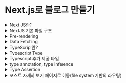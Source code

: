 # Next.js로 블로그 만들기

<details>
<summary>Next JS란?</summary>

### Next JS란?
- React의 SSR(Server Side Rendering)을 쉽게 구현할 수 있게 도와 주는 간단한 프레임워크이다.
- 리액트로 개발할 때 SPA(Single Page Application)을 이용하면 CSR(Client Side Rendering)을 하기 때문에 좋은 점도 있지만 단점도 있는데 그 부분이 바로 검색엔진 최적화(SEO) 부분이다.
- CSR을 하면 첫 페이지에서 빈 html을 가져와 js 파일을 해석하여 화면을 구성하기 때문에 포털 검색에 거의 노출 될 일이 없다.
- 하지만 Next.js에서는 Pre-Rendering을 통해 페이지를 미리 렌더링 하여 완성된 HTML을 가져오기 때문에 사용자와 검색 엔진 크롤러에게 바로 렌더링 된 페이지를 전달할 수 있게 된다.
- 리액트에서도 SSR을 지원하면서 이를 구현하기에 굉장히 복잡하기 때문에 Next.js를 통해 이 문제를 해결해주게 된다.

![Alt text](image.png)

#### Server Side Rendering
- 클라이언트 대신 서버에서 페이지를 준비하는 원리이다.
- 원래 리액트에서는 클라이언트 사이드 렌더링하기 때문에 서버에 영향을 미치지 않고, 서버에서 클라이언트로 응답해서 보낸 html도 거의 비어있다.
  - 이러한 방식은 서버에서 데이터를 가져올 때 지연 시간 발생으로 UX 측면에서 좋지 않을 수 있다.
  - 검색 엔진에 검색 시 웹크롤링이 동작할 때 내용을 제대로 가져와 읽을 수 없기에 검색엔진 최적화에 문제가 된다.
- Next.js에서는 서버 사이드 렌더링을 이용하므로 사용자와 검색 엔진 크롤러에게 바로 렌더링 된 페이지를 전달 할 수 있어서 검색엔진 최적화에 좋은 영향을 준다.

#### 설치 방법
```bash
# npm
npx create-next-app@latest

# yarn
yarn create next-app
```

</details>

<details>
<summary>NextJS 기본 파일 구조</summary>

### pages
- 이 폴더 안에 페이지들을 생성한다.
- index.tsx가 처음 "/" 페이지로 된다.
- _app.tsx는 공통되는 레이아웃을 작성한다. 모든 페이지에 공통으로 들어가는 걸 넣어주려면 여기에 넣어주면 된다.
  - url을 통해 특정 페이지에 진입하기 전 통과하는 인터셉터 페이지이다.
- 만약 about이라는 페이지를 만들 경우 pages 폴더 안에 about.tsx를 생성해주면 된다.

### public
- 이미지 같은 정적(static) 에셋들을 보관한다.

### styles
- 말 그대로 스타일링을 처리해주는 폴더이다.
- 모듈(module) css는 컴포넌트 종속적으로 스타일링하기 위한 것이며, 확장자 앞에 module을 붙여줘야 한다.

### next.config.js
- NextJS는 웹팩을 기본 번들러로 사용한다.
- 그래서 웹팩에 관한 설정들을 이 파일에서 해줄 수 있다.
</details>

<details>
<summary>Pre-rendering</summary>

### NextJS는
- 모든 페이지를 pre-rendering한다. 
- 이 pre-rendering한다는 의미는 모든 페이지를 위한 HTML을 Client 사이드에서 자바스크립트로 처리하기 전 사전에 생성한다는 것이다.
- 이렇게 하기 때문에 SEO 검색엔진 최적화가 좋아진다.

#### Pre-render 테스트
1. [자바스크립트 Disable](https://developer.chrome.com/docs/devtools/javascript/disable)
2. [보통 React 사이트 들어가기](https://create-react-app.examples.vercel.com/)
3. [NextJS 사이트 들어가기](https://next-learn-starter.vercel.app/)

![Alt text](image-1.png)
![Alt text](image-2.png)
</details>

<details>
<summary>Data Fetching</summary>

### NextJS에서 데이터를 가져오는 방법
- NextJS에서 데이터를 가져오는 방법은 여러가지가 있는데 애플리케이션의 사용 용도에 따라 다른 방법을 사용해야 한다.
- 보통 리액트에서는 데이터를 가져올 때 useEffect안에서 가져온다. 
- 하지만 NextJS에서는 다른 방법을 사용해서 가져오는데 하나씩 살펴보면
  - getStaticProps : Static Generation으로 빌드(build)할 때 데이터를 불러온다.(미리 만들어준다.)
  - getStaticPaths : Static Generation으로 데이터를 기반하여 pre-render 시 특정한 동적 라우팅을 구현한다.(pages/post/[id].js)
  - getServerSideProps : Server Side Rendering으로 요청이 있을 때 데이터를 불러온다.

#### getStaticProps
```typescript
export async function getStaticProps(context) {
  return {
    props: {}, // will be passed to the page component as props
  }
}
```

- getStaticProps 함수를 async로 export하면, getStaticProps에서 리턴되는 props를 가지고 페이지를 pre-render한다.
- build time에 페이지를 렌더링 한다.

```typescript
function Blog({posts}) {
  return (
    <ul>
      {posts.map((post) => (
        <li>{post.title}</li>
      ))}
    </ul>
  )
};

export async function getStaticProps() {
  const res = await fetch('https://.../posts')
  const posts = await res.json()

  return {
    props: {
      posts,
    }
  }
}
```

##### getStaticProps를 사용해야 할 때 
- 페이지를 렌더링하는 데 필요한 데이터는 사용자의 요청보다 먼저 build 시간에 필요한 데이터를 가져올 때
- 데이터는 Headless CMS에서 데이터를 가져올 때
- 데이터를 공개적으로 캐시할 수 있을 때(사용자별 X)
- 페이지는 미리 렌더링되어야 하고(SEO의 경우) 매우 빨라야할 때(getStaticProps는 성능을 위해 CDN에서 캐시할 수 있는 HTML 및 JSON 파일을 생성한다.)

#### getStaticPaths
```typescript
export async function getStaticPaths() {
  return {
    paths: [
      {params: { ... }}
    ],
    fallback: true // false or 'blocking'
  }
}
```
- 동적 라우팅이 필요할 때 getStaticPaths로 경로 리스트를 정의하고, HTML에 build 시간에 렌더된다.
- NextJS는 pre-render에서 정적으로 getStaticPaths에서 호출하는 경로들을 가져온다.

<br/>

- paths
  - 어떠한 경로가 pre-render될지를 결정한다.
  - 만약 pages/posts/[id].js 이라는 이름의 동적 라우팅을 사용하는 페이지가 있다면 아래와 같이 된다.
  - 빌드하는 동안 /posts/1과 /posts/2를 생성하게 된다.
```typescript
return {
  paths: [
    { params: { id: '1' } },
    { params: { id: '2' } },
  ],
  fallback: ...
}
```

<br/>

- params
  - 페이지 이름이 pages/posts/[postId]/[commentId]라면, params은 postId와 commentId이다.
  - 만약 페이지 이름이 pages/[...slug]와 같이 모든 경로를 사용한다면, params는 slug가 담긴 배열이어야 한다.
  - ['postId', 'commentId']

<br/>

- fallback 
  - false라면 getStaticPaths로 리턴되지 않는 것은 모두 404페이지가 뜬다.
  - true라면 getStaticPaths로 리턴되지 않는 것은 404로 뜨지 않고, fallback 페이지가 뜨게 된다.
```typescript
if (router.isFallback) {
  return <div>Loading...</div>
}
```
```typescript
// pages/posts/[id].js

function Post({ post }) {
  // Rendering post...

}

// This function gets called at build time
export async function getStaticPaths() {
  const res = await('https://.../posts')
  const posts = await res.json()

  // Get the paths we want to pre-render based on posts
  const paths = posts.map((post) => ({
    params: { id: post.id },
  }))

  // We'll pre-render only these paths at build time.
  // { fallback: false } means other routes should 404
  return { paths, fallback: false }
};

// This also gets called at build time
export async function getStaticProps({ params }) {
  // params contains the post 'id'.
  // If the route is like /posts/1, then params.id is 1
  const res = await fetch(`https://.../posts/${params.id}`)
  const post = await res.json()

  // Pass post data to the page via props
  return { props: { post } }
}

export default Post
```

#### getServerSideProps
```typescript
export async function getServerSideProps(context) {
  return {
    props: {}, // will be passed to the page component as props
  }
}
```
- getSErverSideProps 함수를 async로 export 하면, Next는 각 요청마다 리턴되는 데이터를 getServerSideProps로 pre-render한다.

```typescript
function Page({ data }) {
  // Render data...
}

// This gets called on every request
export async function getServerSideProps() {
  // Fetch data from external API
  const res = await fetch('https://.../data')
  const data = await res.json()

  // Pass data to the page via props
  return { props: { data } }
}

export default Page
```

##### getServerSideProps를 사용해야 할 때
- 요청할 때 데이터를 가져와야하는 페이지를 미리 렌더해야 할 때 사용한다.
- 서버가 모든 요청에 대한 결과를 개선하고, 추가 구성없이 CDN에 의해 결과를 캐시할 수 없기 때문에 첫번째 바이트까지의 시간은 getStaticProps보다 느리다.
</details>

<details>
<summary>TypeScript란?</summary>

### TypeScript가 나오게 된 배경
- JavaScript는 원래 클라이언트 측 언어로 도입되었다. 그런데 Node.js의 개발로 인해 Javascript를 클라이언트 측 뿐 아닌 서버 측 기술로도 활용되게 만들었다.
- 그러나 Javascript 코드가 커질수록 소스 코드가 더 복잡해져서 코드를 유지 관리하고 재사용하기가 어려워졌다.
- 더욱이 Type 검사 및 컴파일 시 오류 검사의 기능을 수용하지 못하기 때문에 Javascript가 본격적인 서버 측 기술로 엔터프라이즈 수준에서 성공하지 못한다.
- 이 간극을 매우기 위해 Typescript가 제시되었다.

### TypeScript란?
- 타입스크립트는 자바스크립트에 타입을 부여한 언어이다.
- 자바스크립트의 확장된 언어라고 볼 수 있다.
- 타입스크립트는 자바스크립트와 달리 브라우저에서 실행하려면 파일을 한번 변환해주어야 한다.
- 이 변환 과정을 우리는 컴파일(compile)이라고 부른다.

### Type System
- 개발 환경에서 에러 잡는 것을 도와준다.
- type annotations를 사용해서 코드를 분석할 수 있다.
- 오직 개발 환경에서만 활성화 된다.
- 타입 스크립트와 성능 향상과는 관계가 없다.

### TypeScript 사용하는 이유?
- TypeScript는 JavaScript 코드를 단순화하여 더 쉽게 읽고 디버그할 수 있도록 한다.
- TypeScript는 오픈 소스이다.
- TypeScript는 정책 검사와 같은 JavaScript IDE 및 사례를 위한 매우 생산적인 개발 도구를 제공한다.
- TypeScript를 사용하면 코드를 더 쉽게 읽고 이해할 수 있다.
- TypeScript를 사용하면 일반 JavaScript보다 크게 개선할 수 있다.
- TypeScript는 ES6(ECMAScript 6)의 모든 이점과 더 많은 생산성을 제공한다.
- TypeScript는 코드 유형 검사를 통해 JavaScript를 작성할 때 개발자가 일반적으로 겪는 고통스러운 버그를 피하는 데 도움이 될 수 있다.

</details>

<details>
<summary>Typescript Type</summary>

### Typescript Type
- In Typescript, a type is a convenient way to refer to the different properties and functions that a value has.
- 타입이란, 그 value가 가지고 있는 프로퍼티나 함수를 추론할 수 있는 방법이다.
- TypeScript는 JavaScript에서 기본으로 제공하는 기본 제공 유형(built-in types)을 상속한다.
- TypeScript 유형은 다음과 같이 분류된다.
  - Primitive Types
  - Object Types

#### Primitive Types
- string : 문자열
- number : 숫자 값
- boolean : true와 false
- null : 하나의 값을 가진다 - null
- undefined : 하나의 값을 가진다 - undefined(초기화되지 않은 변수의 기본값)
- symbol : 고유한 상수 값을 나타냄

#### Object Types
- function : 함수
- array : 배열
- classes : 클래스
- object : 객체
</details>

<details>
<summary>Typescript 추가 제공 타입</summary>

### 추가 제공 타입
#### Any
  - 애플리케이션을 만들 때 잘 알지 못하는 타입을 표현해야 할 수가 있다. 
  - 이 값들은 사용자로부터 받은 데이터나 서드 파티 라이브러리 같은 동적인 컨텐츠에서 올 수도 있다. 
  - 이 경우 타입 검사를 하지 않고, 
  - 그 값들이 컴파일 시간에 검사를 토오가하길 원한다. 
  - 이를 위해 any 타입을 사용할 수 있다.
  - 하지만 이 타입을 최대한 쓰지 않는 것이 좋다.
  - 그래서 noImplicitAny라는 옵션을 주면 any를 썻을 때 오류가 나오게 할 수 있다. 
```typescript
let something: any = "Hello World!";
something = 23;
something = true;

let arr: any[] = ["John", 212, true];
arr.push("Smith");
console.log(arr); // Output : ['John', 212, true, 'Smith']
```

<br/>

#### Union
  - Typescript를 사용하면 변수 또는 함수 매개변수에 대해 둘 이사으이 데이터 유형을 사용할 수 있다.
  - 이것을 유니온타입이라고 한다.
```typescript
let code: (string | number);
code = 123; // ok
code = "ABC" // ok
code = false; //Compiler Error
```

<br/>

#### Tuple
  - TypeScript에서는 배열 타입을 보다 특수한 형태로 사용할 수 있는 tuple 타입을 지원한다.
  - tupe에 명시적으로 지정된 형식에 따라 아이템 순서를 설정해야 되며, 추가되는 아이템 또한 tuple에 명시된 타입만 사용 가능하다.
```typescript
var employee: [number, string] = [1, "Steve"];
var person: [number, string, boolean] = [1, "Steve", true];

var user: [number, string, boolean, number, string]; // declare tuple variable
user = [1, "Steve", true, 20, "Admin"] // initialize tuple variable

// 배열 Tuple
var employee: [number, string][];
employee = [[1, "Steve"], [2, "Bill"]]

// Tuple에 요소 추가
var employee: [number, string] = [1, "Steve"]
employee.push(2, "Bill");
console.log(employee); // Output: [1, 'Steve', 2, 'Bill']

// 에러가 나는 경우
employee.push(true);
```

<br/>

#### Enum
  - enum은 enumerated type(열거형)을 의미한다.
  - enum은 값들의 집합을 명명하고 이를 사용하도록 만든다.
  - 여기서는 PrintMedia라 불리는 집합을 기억하기 어려운 숫자 대신 친숙한 이름으로 사용하기 위해 enum을 활용할 수 있다.
  - 열거된 각 PrintMedia는 별도의 값이 설정되지 않은 경우 기본적으로 0부터 시작한다.
```typescript
enum PrintMedia {
  Newspaper,  // 0
  Newsletter, // 1
  Magazine,   // 2
  Book        // 3
}
```
- 아래 코드에서 mediaType 변수에 할당된 값은 3이다. 설정된 PrintMedia 열거형 데이터의 Book의 값이 숫자 3이기 때문이다.
```typescript
let mediaType: number = PrintMedia.Book // 3
```

- enum에 설정된 아이템에 값을 할당할 수도 있다. 값이 할당되지 않은 아이템은 이전 아이템의 값에 +1된 값이 설정된다.
```typescript
enum PrintMedia {
  Newspaper = 1,
  Newsletter = 30, 
  Magazine = 45,    
  Book // 45 + 1        
}
```

- enum 타입의 편리한 기능으로 숫자 값을 통해 enum 값의 멤버 이름을 도출할 수 있다.
```typescript
let type: string = PrintMedia[45] // 'Magazine'
```

- 또한 어떠한 언어 코드를 정의하는 코드를 작성할 때 언어의 집합을 만들 때도 enum을 사용할 수 있다.
```typescript
export enum LanguageCode {
  korean = 'ko',
  english = 'en',
  japanese = 'ja',
  chinese = 'zh',
  spanish = 'es',
}

const code: LanguageCode = LanguageCode.english
```
- 이렇게 enum을 이용해서 언어 집합을 만들어주면 어떠한 코드가 어떠한 나라의 언어 코드가 무엇인지 알지 못해도 쉽게 코드를 작성해줄 수 있고 코드를 읽는 사람 입장에서도 가독성이 높아지게 된다.

##### enum과 객체의 차이점
- object는 코드 내에서 새로운 속성을 자유롭게 추가할 수 있지만, enum은 선언할 때 이후에 변경할 수 없다.
- object의 속성값은 JS가 허용하는 모든 타입이 올 수 있지만, enum의 속성 값으로는 문자열 혹은 숫자만 허용된다.

<br/>

#### Void
  - Java와 같은 언어와 유사하게 데이터가 없는 경우 void가 사용된다. 
  - 예를 들어 함수가 값을 반환하지 않으면 반환 유형으로 void를 지정할 수 있다.
  - 타입이 없는 상태이며, any와 반대의 의미를 가진다.
  - void 소문자로 사용해야하며, 주로 함수의 리턴이 없을 때 사용하면 된다.
```typescript
function sayHi(): void {
  console.log("Hi!");
}

let speech: void = sayHi();
console.log(speech); // Output: undefined
```

<br/>

#### Never
  - TypeScript는 절대 발생하지 않을 값을 나타내는 새 Type never를 도입했다.
  - Nerver 유형은 어떤 일이 절대 일어나지 않을 것이라고 확신할 때 사용된다.
  - 일반적으로 함수의 리턴 타입으로 사용된다.
  - 함수의 리턴 타입으로 never가 사용될 경우, 항상 오류를 리턴하거나 리턴 값을 절대로 내보내지 않음을 의미한다.
    - 이는 무한 루프(loop)에 빠지는 것과 같다.
```typescript
function throwError(errorMsg: string): never {
  throw new Error(errorMsg);
}

function keepProcessing(): never {
  while(true) {
    console.log('I always does something and never ends.')
  }
}
```

##### Void와 Never의 차이
- Void 유형은 값으로 undefined나 null 값을 가질 수 있지만 Never는 어떠한 값도 가질 수 없다.

```typescript
let something: void = null;
let nothing: never = null; // Error: Type 'null' is not assignable to type 'never'
```

- TypeScript에서 값을 Return하지 않는 함수는 실제로 undefined를 반환한다.
```typescript
function sayHi(): void {
  console.log("Hi!");
}

let speech: void = sayHi();
console.log(speech); // Output: undefined
```
- 위의 예에서 볼 수 있듯이 sayHi 함수는 반환 유형이 void인 경우에도 내부적으로 undefined를 반환하기 때문에 speech는 undefined가 된다.
- Never 유형을 사용하는 경우 void는 Never에 할당할 수 없기 때문에 speech:never는 컴파일 시간 오류를 발생시킨다.

</details>

<details>
<summary>type annotation, type inference</summary>

### Type Annotation과 Type Inference
![Alt text](image-3.png)

#### Type Annotation
- 개발자가 타입을 타입스크립트에게 직접 말해주는 것
```typescript
const rate: number = 5 // number 타입 지정
```

#### Type Inference
- 타입스크립트가 알아서 타입을 추론하는 것
```typescript
const rate = 5 // **변수 선언과 동시에 초기화할 경우** 타입을 알아서 추론한다.
```

### 타입을 추론하지 못해서 타입 annotation을 꼭 해줘야 하는 경우
#### any 타입을 리턴하는 경우
- coordinates에 hover해보면 const coordinates: any라고 뜨는 것을 볼 수 있을 것이다.
- JSON.parse는 json을 파싱해주는데 인풋으로 들어가는 json을 확인하면 개발자는 어떤 타입이 리턴될지 예상할 수 있지만, 타입스크립트는 여기까지 지원하지 않는다.
- 리턴 타입이 일정하지 않으므로 any를 리턴한다고 추론해버린다.
- 그러므로 이러한 경우에는 타입 애노테이션을 해주어야 한다.
```typescript
const json = '{"x": 4, "y": 7}'
const coordinates = JSON.parse(json)
console.log(coordinates)
```

#### 변수 선언을 먼저하고 나중에 초기화하는 경우
- 변수 선언과 동시에 초기화하면 타입을 추론하지만, 선언을 먼저하고 나중에 값을 초기화할 때에는 추론하지 못한다.
```typescript
let greeting
greeting = 'hello' // let greeting: any
```

#### 변수에 대입될 값이 일정치 못하는 경우
- 여러 타입이 지정되어야 할 때는 | (or statement)로 여러 타입을 애노테이션 해준다.
```typescript
let num = [-7, -2, 10]
let numAboveZero: boolean | number = false

for(let i = 0; i < num.length; i++) {
  if(num[i] > 0) {
    numAboveZero = num[i]
  }
}
```

</details>

<details>
<summary>Type Assertion</summary>

### TypeAssertion이란?
- TypeScript에서는 시스템이 추론 및 분석한 타입 내용을 우리가 원하는 대로 얼마든지 바꿀 수 있다.
- 이때 "타입 표명(Type Assertion)"이라 불리는 메커니즘이 사용된다.
- TypeScript의 타입 표명은 프로그래머가 컴파일러에게 내가 너보다 타입에 더 잘 알고 있고, 나의 주장에 대해 의심하지 말라고 하는 것과 같다.
- Type Assertion을 사용하면 값의 type을 설정하고 컴파일러에 이를 유추하지 않도록 지시할 수 있다.
- 이것은 프로그래머로서 TypeScript가 자체적으로 추론할 수 있는 것보다 변수 유형에 대해 더 잘 이해하고 있을 때이다.
```typescript
var foo = {};
foo.bar = 123; // 오류: 속성 'bar'가 '{}'에 존재하지 않음
foo.bas = 'hello'; // 오류: 속성 'bas'가 '{}'에 존재하지 않음
```

<br/>

- 컴파일러는 foo type이 속성이 없는 {}라고 가정하기 때문에 위의 예에서는 컴파일러 오류가 발생한다.
- 그러나 아래와 같이 type assertion을 사용하면 이러한 상황을 피할 수 있다.
```typescript
interface Foo {
  bar: number;
  bas: string;
}

var foo = {} as Foo;
foo.bar = 123;
foo.bas = 'hello';
```

### as Foo, <Foo>
- 타입 표명은 위에 두 가지 방식으로 표현할 수 있다.
- 하지만 리액트를 사용할 때는 <Foo> 키워드는 JSX의 문법과 겹치기 때문에 as Foo를 공통적으로 사용하는게 추천된다.
```typescript
import fs from 'fs'
import path from 'path'
import matter from 'gray-matter'

const postDirectory = path.join(process.cwd(), 'posts')

export function getSortedPostsData() {
  const fileNames = fs.readDirSync(postsDirectory)

  const allPostsData = fileNames.map(fileName => {
    const id = fileName.replace(/\.md$/, '')

    const fullPath = path.join(postsDirectory, fileName)
    const fileContents = fs.readFileSync(fullPath, 'utf-8')

    const matterResult = matter(fileContents)

    return {
      id, 
      ...(matterResult.data as {date: string; title: string})
    }
  })

  return allPostsData.sort((a, b) => {
    if (a.date < b.date) {
      return 1
    } else {
      return -1
    }
  })
}
```
</details>

<details>
<summary>포스트 자세히 보기 페이지로 이동(file system 기반의 라우팅)</summary>

### 파일기반 네비게이션 기능
- 리액트에서는 route를 위해서 react-router라는 라이브러리를 사용하지만 Next.js에는 페이지 개념을 기반으로 구축된 파일 시스템 기반 라우터가 있다.
- 파일이 페이지 디렉토리에 추가되면 자동으로 경로로 사용할 수 있다.
- 페이지 디렉토리 내의 파일은 가장 일반적인 패턴을 정의하는 데 사용할 수 있다.

#### 파일 생성 예시
> pages/index.js -> /
> pages/blog/index.js -> /blog
>
> pages/blog/first-post.js → /blog/first-post
> pages/dashboard/settings/username.js → /dashboard/settings/username
>
> pages/blog/[slug].js → /blog/:slug (/blog/hello-world)
> pages/[username]/settings.js → /:username/settings (/foo/settings)
> pages/post/[...all].js → /post/* (/post/2020/id/title)


</details>